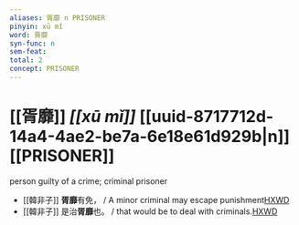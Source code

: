 ```yaml
---
aliases: 胥靡 n PRISONER
pinyin: xū mǐ
word: 胥靡
syn-func: n
sem-feat: 
total: 2
concept: PRISONER 
---
```

# [[胥靡]] *[[xū mǐ]]*  [[uuid-8717712d-14a4-4ae2-be7a-6e18e61d929b|n]] [[PRISONER]]
person guilty of a crime; criminal prisoner
 - [[韓非子]] **胥靡**有免， / A minor criminal may escape punishment[HXWD](https://hxwd.org/textview.html?location=KR3c0005_tls_020-97a.2)
 - [[韓非子]] 是治**胥靡**也。 / that would be to deal with criminals.[HXWD](https://hxwd.org/textview.html?location=KR3c0005_tls_046-23a.12)